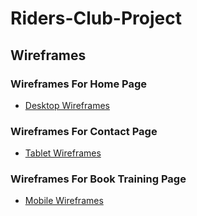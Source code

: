
# Riders-Club-Project

## Wireframes

### Wireframes For Home Page


- [Desktop Wireframes](documentation/wireframes/pp4_desktop.pdf)


### Wireframes For Contact Page

- [Tablet Wireframes](documentation/wireframes/pp4_tablet.pdf)

### Wireframes For Book Training Page

- [Mobile Wireframes](documentation/wireframes/pp4_mobile.pdf)
